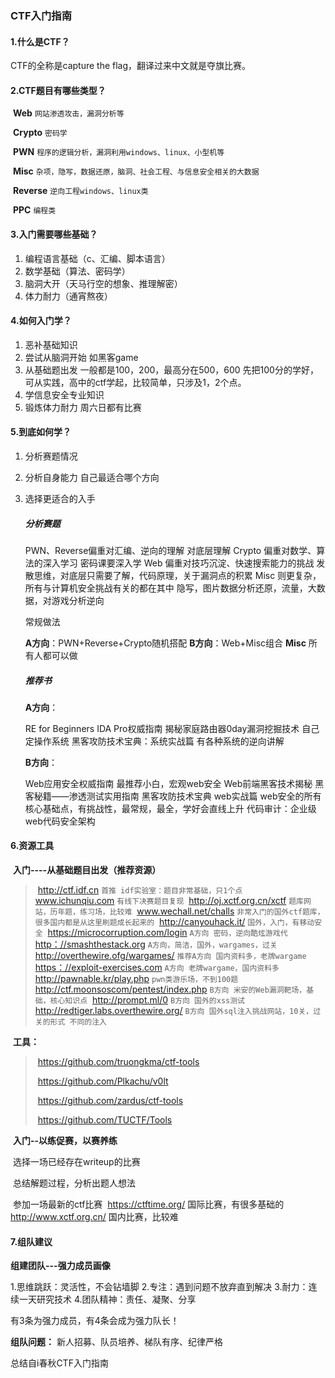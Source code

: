 ### CTF入门指南

#### 1.什么是CTF？

CTF的全称是capture the flag，翻译过来中文就是夺旗比赛。

#### 2.CTF题目有哪些类型？

​	**Web**	`网站渗透攻击，漏洞分析等`

​	**Crypto**	`密码学`

​	**PWN**	`程序的逻辑分析，漏洞利用windows、linux、小型机等`

​	**Misc**	`杂项，隐写，数据还原，脑洞、社会工程、与信息安全相关的大数据`

​	**Reverse**	`逆向工程windows、linux类`

​	**PPC**		`编程类`

#### 3.入门需要哪些基础？

1. 编程语言基础（c、汇编、脚本语言）
2. 数学基础（算法、密码学）
3. 脑洞大开（天马行空的想象、推理解密）
4. 体力耐力（通宵熬夜）

#### 4.如何入门学？

1. 恶补基础知识
2. 尝试从脑洞开始 如黑客game
3. 从基础题出发 一般都是100，200，最高分在500，600 先把100分的学好，可从实践，高中的ctf学起，比较简单，只涉及1，2个点。
4. 学信息安全专业知识 
5. 锻炼体力耐力 周六日都有比赛

#### 5.到底如何学？

1. 分析赛题情况

2. 分析自身能力 自己最适合哪个方向

3. 选择更适合的入手

   ##### 分析赛题

   PWN、Reverse偏重对汇编、逆向的理解 对底层理解
   Crypto 偏重对数学、算法的深入学习 密码课要深入学
   Web 偏重对技巧沉淀、快速搜索能力的挑战 发散思维，对底层只需要了解，代码原理，关于漏洞点的积累
   Misc 则更复杂，所有与计算机安全挑战有关的都在其中 隐写，图片数据分析还原，流量，大数据，对游戏分析逆向

   常规做法

   **A方向**：PWN+Reverse+Crypto随机搭配
   **B方向**：Web+Misc组合
   **Misc**   所有人都可以做

   

   ##### 推荐书

   **A方向**：

   RE for Beginners
   IDA Pro权威指南
   揭秘家庭路由器0day漏洞挖掘技术
   自己定操作系统
   黑客攻防技术宝典：系统实战篇 有各种系统的逆向讲解

   **B方向**：

   Web应用安全权威指南 最推荐小白，宏观web安全
   Web前端黑客技术揭秘 
   黑客秘籍——渗透测试实用指南
   黑客攻防技术宝典 web实战篇 web安全的所有核心基础点，有挑战性，最常规，最全，学好会直线上升
   代码审计：企业级web代码安全架构

#### 6.资源工具

​	 **入门----从基础题目出发（推荐资源）**

> ​		http://ctf.idf.cn `首推 idf实验室：题目非常基础，只1个点`
> ​		www.ichunqiu.com `有线下决赛题目复现`
> ​		http://oj.xctf.org.cn/xctf `题库网站，历年题，练习场，比较难`
> ​		www.wechall.net/challs `非常入门的国外ctf题库，很多国内都是从这里刷题成长起来的`
> ​		http://canyouhack.it/ `国外，入门，有移动安全`
> ​		https://microcorruption.com/login `A方向 密码，逆向酷炫游戏代`
> [		http：//smashthestack.org]() `A方向，简洁，国外，wargames，过关`
> ​		http://overthewire.ofg/wargames/ `推荐A方向 国内资料多，老牌wargame` 
> [		https：//exploit-exercises.com]() `A方向 老牌wargame，国内资料多`
> ​		http://pawnable.kr/play.php `pwn类游乐场，不到100题`
> ​		http://ctf.moonsoscom/pentest/index.php `B方向 米安的Web漏洞靶场，基础，核心知识点`
> ​		http://prompt.ml/0 `B方向 国外的xss测试`
> ​		http://redtiger.labs.overthewire.org/ `B方向 国外sql注入挑战网站，10关，过关的形式 不同的注入`

​		**工具：**

> ​	https://github.com/truongkma/ctf-tools
>
> ​	https://github.com/Plkachu/v0lt
>
> ​	https://github.com/zardus/ctf-tools
>
> ​	https://github.com/TUCTF/Tools


​		**入门--以练促赛，以赛养练**

​		选择一场已经存在writeup的比赛

​		总结解题过程，分析出题人想法

​		参加一场最新的ctf比赛
​		https://ctftime.org/ 国际比赛，有很多基础的
​		http://www.xctf.org.cn/ 国内比赛，比较难

 

#### 7.组队建议

**组建团队---强力成员画像**

1.思维跳跃：灵活性，不会钻墙脚
2.专注：遇到问题不放弃直到解决
3.耐力：连续一天研究技术
4.团队精神：责任、凝聚、分享

有3条为强力成员，有4条会成为强力队长！


**组队问题：**
新人招募、队员培养、梯队有序、纪律严格


总结自i春秋CTF入门指南